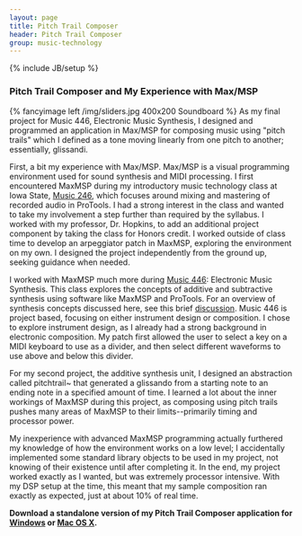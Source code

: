 ```yaml
---
layout: page
title: Pitch Trail Composer
header: Pitch Trail Composer
group: music-technology
---
```

{% include JB/setup %}

### Pitch Trail Composer and My Experience with Max/MSP

{% fancyimage left /img/sliders.jpg 400x200 Soundboard %}
As my final project for Music 446, Electronic Music Synthesis, I designed and programmed an application in Max/MSP for composing music using "pitch trails" which I defined as a tone moving linearly from one pitch to another; essentially, glissandi.

First, a bit my experience with Max/MSP. Max/MSP is a visual programming environment used for sound synthesis and MIDI processing. I first encountered MaxMSP during my introductory music technology class at Iowa State, [Music 246](http://www.music.iastate.edu/courses/246/), which focuses around mixing and mastering of recorded audio in ProTools. I had a strong interest in the class and wanted to take my involvement a step further than required by the syllabus. I worked with my professor, Dr. Hopkins, to add an additional project component by taking the class for Honors credit. I worked outside of class time to develop an arpeggiator patch in MaxMSP, exploring the environment on my own. I designed the project independently from the ground up, seeking guidance when needed. 

I worked with MaxMSP much more during [Music 446](http://www.music.iastate.edu/courses/446/): Electronic Music Synthesis. This class explores the concepts of additive and subtractive synthesis using software like MaxMSP and ProTools. For an overview of synthesis concepts discussed here, see this brief [discussion](http://www.sonicspot.com/guide/synthesistypes.html). Music 446 is project based, focusing on either instrument design or composition. I chose to explore instrument design, as I already had a strong background in electronic composition. My patch first allowed the user to select a key on  a MIDI keyboard to use as a divider, and then select different waveforms to use above and below this divider. 

For my second project, the additive synthesis unit, I designed an abstraction called pitchtrail~ that generated a glissando from a starting note to an ending note in a specified amount of time. I learned a lot about the inner workings of MaxMSP during this project, as composing using pitch trails pushes many areas of MaxMSP to their limits--primarily timing and processor power.

My inexperience with advanced MaxMSP programming actually furthered my knowledge of how the environment works on a low level; I accidentally implemented some standard library objects to be used in my project, not knowing of their existence until after completing it. In the end, my project worked exactly as I wanted, but was extremely processor intensive. With my DSP setup at the time, this meant that my sample composition ran exactly as expected, just at about 10% of real time.

<b>Download  a standalone version of my Pitch Trail Composer application for [Windows](http://dl.dropbox.com/u/3942841/Pitch%20Trail%20Composer%20-%20Windows.zip) or [Mac OS X](http://dl.dropbox.com/u/3942841/Pitch%20Trail%20Composer%20-%20Mac%20OS%20X.zip).</b>
